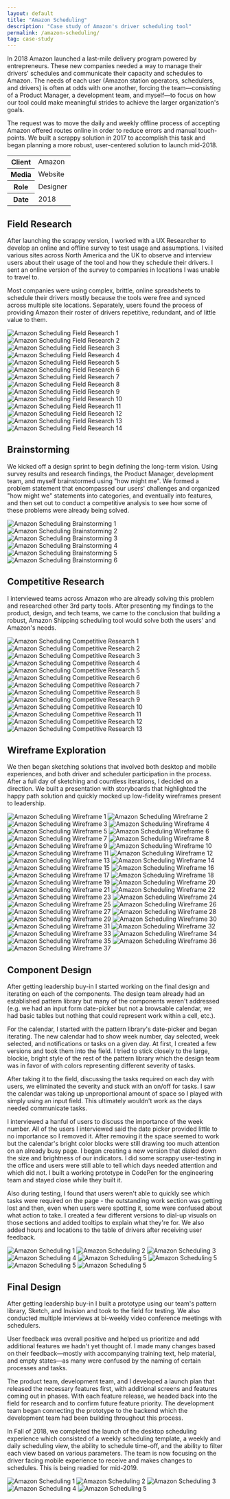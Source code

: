 ```yaml
---
layout: default
title: "Amazon Scheduling"
description: "Case study of Amazon's driver scheduling tool"
permalink: /amazon-scheduling/
tag: case-study
---
```



<section class="grid grid-item-12/12">
	<div class="grid-item-12/12 grid-item-7/12@md">
		<p>In 2018 Amazon launched a last-mile delivery program powered by entrepreneurs. These new companies needed a way to manage their drivers' schedules and communicate their capacity and schedules to Amazon. The needs of each user (Amazon station operators, schedulers, and drivers) is often at odds with one another, forcing the team&mdash;consisting of a Product Manager, a development team, and myself&mdash;to focus on how our tool could make meaningful strides to achieve the larger organization's goals.</p>
		<p>The request was to move the daily and weekly offline process of accepting Amazon offered routes online in order to reduce errors and manual touch-points. We built a scrappy solution in 2017 to accomplish this task and began planning a more robust, user-centered solution to launch mid-2018.</p>
	</div>
	<aside class="project-meta grid-item-12/12 grid-item-5/12@md">
		<table>
			<tbody>
				<tr>
					<th>Client</th>
					<td>Amazon</td>
				</tr>
				<tr>
					<th>Media</th>
					<td>Website</td>
				</tr>
				<tr>
					<th>Role</th>
					<td>Designer</td>
				</tr>
				<tr>
					<th>Date</th>
					<td>2018</td>
				</tr>
			</tbody>
		</table>
	</aside>
</section>
<section class="grid grid-item-12/12">
	<div class="grid-item-12/12 grid-item-4/12@md">
		<h2 class="mb-3">Field Research</h2>
		<p>After launching the scrappy version, I worked with a UX Researcher to develop an online and offline survey to test usage and assumptions. I visited various sites across North America and the UK to observe and interview users about their usage of the tool and how they schedule their drivers. I sent an online version of the survey to companies in locations I was unable to travel to.</p>
		<p>Most companies were using complex, brittle, online spreadsheets to schedule their drivers mostly because the tools were free and synced across multiple site locations. Separately, users found the process of providing Amazon their roster of drivers repetitive, redundant, and of little value to them.</p>
	</div>
	<div class="grid-item-12/12 grid-item-8/12@md grid">
		<img data-ignore-src="{{ site.cdn }}/blank.gif" class="grid-item-4/12" src="{{ site.cdn }}/amazon-scheduling-field-research-01.jpg" alt="Amazon Scheduling Field Research 1">
		<img data-ignore-src="{{ site.cdn }}/blank.gif" class="grid-item-4/12" src="{{ site.cdn }}/amazon-scheduling-field-research-02.jpg" alt="Amazon Scheduling Field Research 2">
		<img data-ignore-src="{{ site.cdn }}/blank.gif" class="grid-item-4/12" src="{{ site.cdn }}/amazon-scheduling-field-research-03.jpg" alt="Amazon Scheduling Field Research 3">
		<img data-ignore-src="{{ site.cdn }}/blank.gif" class="grid-item-4/12" src="{{ site.cdn }}/amazon-scheduling-field-research-04.jpg" alt="Amazon Scheduling Field Research 4">
		<img data-ignore-src="{{ site.cdn }}/blank.gif" class="grid-item-4/12" src="{{ site.cdn }}/amazon-scheduling-field-research-05.jpg" alt="Amazon Scheduling Field Research 5">
		<img data-ignore-src="{{ site.cdn }}/blank.gif" class="grid-item-4/12" src="{{ site.cdn }}/amazon-scheduling-field-research-06.jpg" alt="Amazon Scheduling Field Research 6">
		<img data-ignore-src="{{ site.cdn }}/blank.gif" class="grid-item-4/12" src="{{ site.cdn }}/amazon-scheduling-field-research-07.jpg" alt="Amazon Scheduling Field Research 7">
		<img data-ignore-src="{{ site.cdn }}/blank.gif" class="grid-item-4/12" src="{{ site.cdn }}/amazon-scheduling-field-research-08.jpg" alt="Amazon Scheduling Field Research 8">
		<img data-ignore-src="{{ site.cdn }}/blank.gif" class="grid-item-4/12" src="{{ site.cdn }}/amazon-scheduling-field-research-09.jpg" alt="Amazon Scheduling Field Research 9">
		<img data-ignore-src="{{ site.cdn }}/blank.gif" class="grid-item-4/12" src="{{ site.cdn }}/amazon-scheduling-field-research-10.jpg" alt="Amazon Scheduling Field Research 10">
		<img data-ignore-src="{{ site.cdn }}/blank.gif" class="grid-item-4/12" src="{{ site.cdn }}/amazon-scheduling-field-research-11.jpg" alt="Amazon Scheduling Field Research 11">
		<img data-ignore-src="{{ site.cdn }}/blank.gif" class="grid-item-4/12" src="{{ site.cdn }}/amazon-scheduling-field-research-12.jpg" alt="Amazon Scheduling Field Research 12">
		<img data-ignore-src="{{ site.cdn }}/blank.gif" class="grid-item-4/12" src="{{ site.cdn }}/amazon-scheduling-field-research-13.jpg" alt="Amazon Scheduling Field Research 13">
		<img data-ignore-src="{{ site.cdn }}/blank.gif" class="grid-item-4/12" src="{{ site.cdn }}/amazon-scheduling-field-research-14.jpg" alt="Amazon Scheduling Field Research 14">
	</div>
</section>
<section class="grid grid-item-12/12">
	<div class="grid-item-12/12 grid-item-4/12@md">
		<h2 class="mb-3">Brainstorming</h2>
		<p>We kicked off a design sprint to begin defining the long-term vision. Using survey results and research findings, the Product Manager, development team, and myself brainstormed using "how might me". We formed a problem statement that encompassed our users' challenges and organized "how might we" statements into categories, and eventually into features, and then set out to conduct a competitive analysis to see how some of these problems were already being solved.</p>
	</div>
	<div class="grid-item-12/12 grid-item-8/12@md grid">
		<img data-ignore-src="{{ site.cdn }}/blank.gif" class="grid-item-4/12" src="{{ site.cdn }}/amazon-scheduling-brainstorming-01.jpg" alt="Amazon Scheduling Brainstorming 1">
		<img data-ignore-src="{{ site.cdn }}/blank.gif" class="grid-item-4/12" src="{{ site.cdn }}/amazon-scheduling-brainstorming-02.jpg" alt="Amazon Scheduling Brainstorming 2">
		<img data-ignore-src="{{ site.cdn }}/blank.gif" class="grid-item-4/12" src="{{ site.cdn }}/amazon-scheduling-brainstorming-03.jpg" alt="Amazon Scheduling Brainstorming 3">
		<img data-ignore-src="{{ site.cdn }}/blank.gif" class="grid-item-4/12" src="{{ site.cdn }}/amazon-scheduling-brainstorming-04.jpg" alt="Amazon Scheduling Brainstorming 4">
		<img data-ignore-src="{{ site.cdn }}/blank.gif" class="grid-item-4/12" src="{{ site.cdn }}/amazon-scheduling-brainstorming-05.jpg" alt="Amazon Scheduling Brainstorming 5">
		<img data-ignore-src="{{ site.cdn }}/blank.gif" class="grid-item-4/12" src="{{ site.cdn }}/amazon-scheduling-brainstorming-06.jpg" alt="Amazon Scheduling Brainstorming 6">
	</div>
</section>
<section class="grid grid-item-12/12">
	<div class="grid-item-12/12 grid-item-4/12@md">
		<h2 class="mb-3">Competitive Research</h2>
		<p>I interviewed teams across Amazon who are already solving this problem and researched other 3rd party tools. After presenting my findings to the product, design, and tech teams, we came to the conclusion that building a robust, Amazon Shipping scheduling tool would solve both the users' and Amazon's needs.</p>
	</div>
	<div class="grid-item-12/12 grid-item-8/12@md grid">
		<img data-ignore-src="{{ site.cdn }}/blank.gif" class="grid-item-4/12" src="{{ site.cdn }}/amazon-scheduling-competitive-research-01.jpg" alt="Amazon Scheduling Competitive Research 1">
		<img data-ignore-src="{{ site.cdn }}/blank.gif" class="grid-item-4/12" src="{{ site.cdn }}/amazon-scheduling-competitive-research-02.jpg" alt="Amazon Scheduling Competitive Research 2">
		<img data-ignore-src="{{ site.cdn }}/blank.gif" class="grid-item-4/12" src="{{ site.cdn }}/amazon-scheduling-competitive-research-03.jpg" alt="Amazon Scheduling Competitive Research 3">
		<img data-ignore-src="{{ site.cdn }}/blank.gif" class="grid-item-4/12" src="{{ site.cdn }}/amazon-scheduling-competitive-research-04.jpg" alt="Amazon Scheduling Competitive Research 4">
		<img data-ignore-src="{{ site.cdn }}/blank.gif" class="grid-item-4/12" src="{{ site.cdn }}/amazon-scheduling-competitive-research-05.jpg" alt="Amazon Scheduling Competitive Research 5">
		<img data-ignore-src="{{ site.cdn }}/blank.gif" class="grid-item-4/12" src="{{ site.cdn }}/amazon-scheduling-competitive-research-06.png" alt="Amazon Scheduling Competitive Research 6">
		<img data-ignore-src="{{ site.cdn }}/blank.gif" class="grid-item-4/12" src="{{ site.cdn }}/amazon-scheduling-competitive-research-07.png" alt="Amazon Scheduling Competitive Research 7">
		<img data-ignore-src="{{ site.cdn }}/blank.gif" class="grid-item-4/12" src="{{ site.cdn }}/amazon-scheduling-competitive-research-08.png" alt="Amazon Scheduling Competitive Research 8">
		<img data-ignore-src="{{ site.cdn }}/blank.gif" class="grid-item-4/12" src="{{ site.cdn }}/amazon-scheduling-competitive-research-09.png" alt="Amazon Scheduling Competitive Research 9">
		<img data-ignore-src="{{ site.cdn }}/blank.gif" class="grid-item-4/12" src="{{ site.cdn }}/amazon-scheduling-competitive-research-10.png" alt="Amazon Scheduling Competitive Research 10">
		<img data-ignore-src="{{ site.cdn }}/blank.gif" class="grid-item-4/12" src="{{ site.cdn }}/amazon-scheduling-competitive-research-11.png" alt="Amazon Scheduling Competitive Research 11">
		<img data-ignore-src="{{ site.cdn }}/blank.gif" class="grid-item-4/12" src="{{ site.cdn }}/amazon-scheduling-competitive-research-12.png" alt="Amazon Scheduling Competitive Research 12">
		<img data-ignore-src="{{ site.cdn }}/blank.gif" class="grid-item-4/12" src="{{ site.cdn }}/amazon-scheduling-competitive-research-13.png" alt="Amazon Scheduling Competitive Research 13">
	</div>
</section>
<section class="grid grid-item-12/12">
	<div class="grid-item-12/12 grid-item-4/12@md">
		<h2 class="mb-3">Wireframe Exploration</h2>
		<p>We then began sketching solutions that involved both desktop and mobile experiences, and both driver and scheduler participation in the process. After a full day of sketching and countless iterations, I decided on a direction. We built a presentation with storyboards that highlighted the happy path solution and quickly mocked up low-fidelity wireframes present to leadership.</p>
	</div>
	<div class="grid-item-12/12 grid-item-8/12@md grid">
		<img data-ignore-src="{{ site.cdn }}/blank.gif" class="grid-item-4/12" src="{{ site.cdn }}/amazon-scheduling-wireframe-01.png" alt="Amazon Scheduling Wireframe 1">
		<img data-ignore-src="{{ site.cdn }}/blank.gif" class="grid-item-4/12" src="{{ site.cdn }}/amazon-scheduling-wireframe-02.png" alt="Amazon Scheduling Wireframe 2">
		<img data-ignore-src="{{ site.cdn }}/blank.gif" class="grid-item-4/12" src="{{ site.cdn }}/amazon-scheduling-wireframe-03.png" alt="Amazon Scheduling Wireframe 3">
		<img data-ignore-src="{{ site.cdn }}/blank.gif" class="grid-item-4/12" src="{{ site.cdn }}/amazon-scheduling-wireframe-04.png" alt="Amazon Scheduling Wireframe 4">
		<img data-ignore-src="{{ site.cdn }}/blank.gif" class="grid-item-4/12" src="{{ site.cdn }}/amazon-scheduling-wireframe-05.png" alt="Amazon Scheduling Wireframe 5">
		<img data-ignore-src="{{ site.cdn }}/blank.gif" class="grid-item-4/12" src="{{ site.cdn }}/amazon-scheduling-wireframe-06.png" alt="Amazon Scheduling Wireframe 6">
		<img data-ignore-src="{{ site.cdn }}/blank.gif" class="grid-item-4/12" src="{{ site.cdn }}/amazon-scheduling-wireframe-07.png" alt="Amazon Scheduling Wireframe 7">
		<img data-ignore-src="{{ site.cdn }}/blank.gif" class="grid-item-4/12" src="{{ site.cdn }}/amazon-scheduling-wireframe-08.png" alt="Amazon Scheduling Wireframe 8">
		<img data-ignore-src="{{ site.cdn }}/blank.gif" class="grid-item-4/12" src="{{ site.cdn }}/amazon-scheduling-wireframe-09.png" alt="Amazon Scheduling Wireframe 9">
		<img data-ignore-src="{{ site.cdn }}/blank.gif" class="grid-item-4/12" src="{{ site.cdn }}/amazon-scheduling-wireframe-10.png" alt="Amazon Scheduling Wireframe 10">
		<img data-ignore-src="{{ site.cdn }}/blank.gif" class="grid-item-4/12" src="{{ site.cdn }}/amazon-scheduling-wireframe-11.png" alt="Amazon Scheduling Wireframe 11">
		<img data-ignore-src="{{ site.cdn }}/blank.gif" class="grid-item-4/12" src="{{ site.cdn }}/amazon-scheduling-wireframe-12.png" alt="Amazon Scheduling Wireframe 12">
		<img data-ignore-src="{{ site.cdn }}/blank.gif" class="grid-item-4/12" src="{{ site.cdn }}/amazon-scheduling-wireframe-13.png" alt="Amazon Scheduling Wireframe 13">
		<img data-ignore-src="{{ site.cdn }}/blank.gif" class="grid-item-4/12" src="{{ site.cdn }}/amazon-scheduling-wireframe-14.png" alt="Amazon Scheduling Wireframe 14">
		<img data-ignore-src="{{ site.cdn }}/blank.gif" class="grid-item-4/12" src="{{ site.cdn }}/amazon-scheduling-wireframe-15.png" alt="Amazon Scheduling Wireframe 15">
		<img data-ignore-src="{{ site.cdn }}/blank.gif" class="grid-item-4/12" src="{{ site.cdn }}/amazon-scheduling-wireframe-16.png" alt="Amazon Scheduling Wireframe 16">
		<img data-ignore-src="{{ site.cdn }}/blank.gif" class="grid-item-4/12" src="{{ site.cdn }}/amazon-scheduling-wireframe-17.png" alt="Amazon Scheduling Wireframe 17">
		<img data-ignore-src="{{ site.cdn }}/blank.gif" class="grid-item-4/12" src="{{ site.cdn }}/amazon-scheduling-wireframe-18.png" alt="Amazon Scheduling Wireframe 18">
		<img data-ignore-src="{{ site.cdn }}/blank.gif" class="grid-item-4/12" src="{{ site.cdn }}/amazon-scheduling-wireframe-19.png" alt="Amazon Scheduling Wireframe 19">
		<img data-ignore-src="{{ site.cdn }}/blank.gif" class="grid-item-4/12" src="{{ site.cdn }}/amazon-scheduling-wireframe-20.png" alt="Amazon Scheduling Wireframe 20">
		<img data-ignore-src="{{ site.cdn }}/blank.gif" class="grid-item-4/12" src="{{ site.cdn }}/amazon-scheduling-wireframe-21.png" alt="Amazon Scheduling Wireframe 21">
		<img data-ignore-src="{{ site.cdn }}/blank.gif" class="grid-item-4/12" src="{{ site.cdn }}/amazon-scheduling-wireframe-22.png" alt="Amazon Scheduling Wireframe 22">
		<img data-ignore-src="{{ site.cdn }}/blank.gif" class="grid-item-4/12" src="{{ site.cdn }}/amazon-scheduling-wireframe-23.png" alt="Amazon Scheduling Wireframe 23">
		<img data-ignore-src="{{ site.cdn }}/blank.gif" class="grid-item-4/12" src="{{ site.cdn }}/amazon-scheduling-wireframe-24.png" alt="Amazon Scheduling Wireframe 24">
		<img data-ignore-src="{{ site.cdn }}/blank.gif" class="grid-item-4/12" src="{{ site.cdn }}/amazon-scheduling-wireframe-25.png" alt="Amazon Scheduling Wireframe 25">
		<img data-ignore-src="{{ site.cdn }}/blank.gif" class="grid-item-4/12" src="{{ site.cdn }}/amazon-scheduling-wireframe-26.png" alt="Amazon Scheduling Wireframe 26">
		<img data-ignore-src="{{ site.cdn }}/blank.gif" class="grid-item-4/12" src="{{ site.cdn }}/amazon-scheduling-wireframe-27.png" alt="Amazon Scheduling Wireframe 27">
		<img data-ignore-src="{{ site.cdn }}/blank.gif" class="grid-item-4/12" src="{{ site.cdn }}/amazon-scheduling-wireframe-28.png" alt="Amazon Scheduling Wireframe 28">
		<img data-ignore-src="{{ site.cdn }}/blank.gif" class="grid-item-4/12" src="{{ site.cdn }}/amazon-scheduling-wireframe-29.png" alt="Amazon Scheduling Wireframe 29">
		<img data-ignore-src="{{ site.cdn }}/blank.gif" class="grid-item-4/12" src="{{ site.cdn }}/amazon-scheduling-wireframe-30.png" alt="Amazon Scheduling Wireframe 30">
		<img data-ignore-src="{{ site.cdn }}/blank.gif" class="grid-item-4/12" src="{{ site.cdn }}/amazon-scheduling-wireframe-31.png" alt="Amazon Scheduling Wireframe 31">
		<img data-ignore-src="{{ site.cdn }}/blank.gif" class="grid-item-4/12" src="{{ site.cdn }}/amazon-scheduling-wireframe-32.png" alt="Amazon Scheduling Wireframe 32">
		<img data-ignore-src="{{ site.cdn }}/blank.gif" class="grid-item-4/12" src="{{ site.cdn }}/amazon-scheduling-wireframe-33.png" alt="Amazon Scheduling Wireframe 33">
		<img data-ignore-src="{{ site.cdn }}/blank.gif" class="grid-item-4/12" src="{{ site.cdn }}/amazon-scheduling-wireframe-34.png" alt="Amazon Scheduling Wireframe 34">
		<img data-ignore-src="{{ site.cdn }}/blank.gif" class="grid-item-4/12" src="{{ site.cdn }}/amazon-scheduling-wireframe-35.png" alt="Amazon Scheduling Wireframe 35">
		<img data-ignore-src="{{ site.cdn }}/blank.gif" class="grid-item-4/12" src="{{ site.cdn }}/amazon-scheduling-wireframe-36.png" alt="Amazon Scheduling Wireframe 36">
		<img data-ignore-src="{{ site.cdn }}/blank.gif" class="grid-item-4/12" src="{{ site.cdn }}/amazon-scheduling-wireframe-37.png" alt="Amazon Scheduling Wireframe 37">
	</div>
</section>
<section class="grid grid-item-12/12">
	<div class="grid-item-12/12 grid-item-4/12@md">
		<h2 class="mb-3">Component Design</h2>
		<p>After getting leadership buy-in I started working on the final design and iterating on each of the components. The design team already had an established pattern library but many of the components weren't addressed (e.g. we had an input form date-picker but not a browsable calendar, we had basic tables but nothing that could represent work within a cell, etc.).</p>
		<p>For the calendar, I started with the pattern library's date-picker and began iterating. The new calendar had to show week number, day selected, week selected, and notifications or tasks on a given day. At first, I created a few versions and took them into the field. I tried to stick closely to the large, blockie, bright style of the rest of the pattern library which the design team was in favor of with colors representing different severity of tasks.</p>
		<p>After taking it to the field, discussing the tasks required on each day with users, we eliminated the severity and stuck with an on/off for tasks. I saw the calendar was taking up unproportional amount of space so I played with simply using an input field. This ultimately wouldn't work as the days needed communicate tasks.</p>
		<p>I interviewed a hanful of users to discuss the importance of the week number. All of the users I interviewed said the date picker provided little to no importance so I removed it. After removing it the space seemed to work but the calendar's bright color blocks were still drawing too much attention on an already busy page. I began creating a new version that dialed down the size and brightness of our indicators. I did some scrappy user-testing in the office and users were still able to tell which days needed attention and which did not. I built a working prototype in CodePen for the engineering team and stayed close while they built it.</p>
		<p>Also during testing, I found that users weren't able to quickly see which tasks were required on the page - the outstanding work section was getting lost and then, even when users were spotting it, some were confused about what action to take. I created a few different versions to dial-up visuals on those sections and added tooltips to explain what they're for. We also added hours and locations to the table of drivers after receiving user feedback.</p>
	</div>
	<div class="grid-item-12/12 grid-item-8/12@md grid">
		<img data-ignore-src="{{ site.cdn }}/blank.gif" class="grid-item-6/12" src="{{ site.cdn }}/amazon-scheduling-calendar-picker.png" alt="Amazon Scheduling 1">
		<img data-ignore-src="{{ site.cdn }}/blank.gif" class="grid-item-6/12" src="{{ site.cdn }}/amazon-scheduling-calendar-color-block.png" alt="Amazon Scheduling 2">
		<img data-ignore-src="{{ site.cdn }}/blank.gif" class="grid-item-6/12" src="{{ site.cdn }}/amazon-scheduling-calendar-in-context.png" alt="Amazon Scheduling 3">
		<img data-ignore-src="{{ site.cdn }}/blank.gif" class="grid-item-6/12" src="{{ site.cdn }}/amazon-scheduling-calendar-on-off.png" alt="Amazon Scheduling 4">
		<img data-ignore-src="{{ site.cdn }}/blank.gif" class="grid-item-6/12" src="{{ site.cdn }}/amazon-scheduling-calendar-no-week.png" alt="Amazon Scheduling 5">
		<img data-ignore-src="{{ site.cdn }}/blank.gif" class="grid-item-6/12" src="{{ site.cdn }}/amazon-scheduling-calendar-no-date-picker.png" alt="Amazon Scheduling 5">
		<img data-ignore-src="{{ site.cdn }}/blank.gif" class="grid-item-6/12" src="{{ site.cdn }}/amazon-scheduling-calendar-final.png" alt="Amazon Scheduling 5">
		<img data-ignore-src="{{ site.cdn }}/blank.gif" class="grid-item-12/12" src="{{ site.cdn }}/amazon-scheduling-outstanding-iteration.png" alt="Amazon Scheduling 5">
	</div>
</section>
<section class="grid grid-item-12/12">
	<div class="grid-item-12/12 grid-item-4/12@md">
		<h2 class="mb-3">Final Design</h2>
		<p>After getting leadership buy-in I built a prototype using our team's pattern library, Sketch, and Invision and took to the field for testing. We also conducted multiple interviews at bi-weekly video conference meetings with schedulers.</p>
		<p>User feedback was overall positive and helped us prioritize and add additional features we hadn't yet thought of. I made many changes based on their feedback—mostly with accompanying training text, help material, and empty states—as many were confused by the naming of certain processes and tasks.</p>
		<p>The product team, development team, and I developed a launch plan that released the necessary features first, with additional screens and features coming out in phases. With each feature release, we headed back into the field for research and to confirm future feature priority. The development team began connecting the prototype to the backend which the development team had been building throughout this process.</p>
		<p>In Fall of 2018, we completed the launch of the desktop scheduling experience which consisted of a weekly scheduling template, a weekly and daily scheduling view, the ability to schedule time-off, and the ability to filter each view based on various parameters. The team is now focusing on the driver facing mobile experience to receive and makes changes to schedules. This is being readied for mid-2019.</p>
	</div>
	<div class="grid-item-12/12 grid-item-8/12@md grid">
		<img data-ignore-src="{{ site.cdn }}/blank.gif" class="grid-item-12/12" src="{{ site.cdn }}/amazon-scheduling-final-01.png" alt="Amazon Scheduling 1">
		<img data-ignore-src="{{ site.cdn }}/blank.gif" class="grid-item-12/12" src="{{ site.cdn }}/amazon-scheduling-final-02.png" alt="Amazon Scheduling 2">
		<img data-ignore-src="{{ site.cdn }}/blank.gif" class="grid-item-12/12" src="{{ site.cdn }}/amazon-scheduling-final-03.png" alt="Amazon Scheduling 3">
		<img data-ignore-src="{{ site.cdn }}/blank.gif" class="grid-item-12/12" src="{{ site.cdn }}/amazon-scheduling-final-04.png" alt="Amazon Scheduling 4">
		<img data-ignore-src="{{ site.cdn }}/blank.gif" class="grid-item-12/12" src="{{ site.cdn }}/amazon-scheduling-final-05.png" alt="Amazon Scheduling 5">
	</div>
</section>
